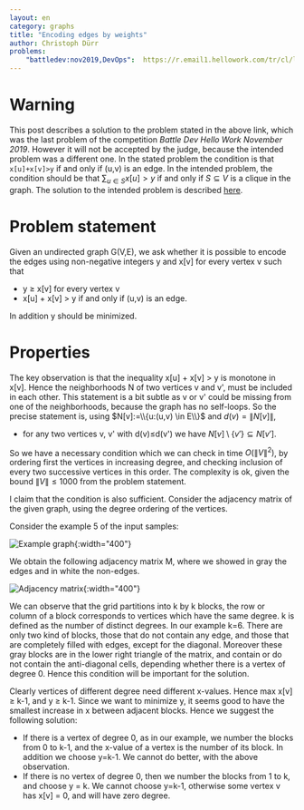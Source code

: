 ```yaml
---
layout: en
category: graphs
title: "Encoding edges by weights"
author: Christoph Dürr
problems:
    "battledev:nov2019,DevOps":  https://r.email1.hellowork.com/tr/cl/ltXrRbtTi9k-rr4pmNMgd-gwMfqWwikSutVdUS3j0H75avh-cv38HxRPVPsz2GNmmDF3m8J2A7oGQXx-GO5VapKBz66KeJXCJenx8ByhAYbMgHzufaipyjTDHit-p8Y1VPDgFAUBfQC1VGDLCrXBNnWCRBdWtgC_q4im7XXFNzsJfi24CN9e11cNs2_IfaTua5ItxhkYATp-EhLXeX6Rmw
---
```


# Warning

This post describes a solution to the problem stated in the above link, which was the last problem of the competition *Battle Dev Hello Work November 2019*. However it will not be accepted by the judge, because the intended problem was a different one.  In the stated problem the condition is that `x[u]+x[v]>y` if and only if (u,v) is an edge. In the intended problem, the condition should be that $\sum_{u\in S} x[u] > y$ if and only if $S\subseteq V$ is a clique in the graph. The solution to the intended problem is described [here](http://citeseerx.ist.psu.edu/viewdoc/download?doi=10.1.1.228.76&rep=rep1&type=pdf).

# Problem statement

Given an undirected graph G(V,E), we ask whether it is possible to encode the edges using non-negative integers y and x[v] for every vertex v such that

- y ≥ x[v] for every vertex v
- x[u] + x[v] > y if and only if (u,v) is an edge.

In addition y should be minimized.

# Properties

The key observation is that the inequality x[u] + x[v] > y is monotone in x[v]. Hence the neighborhoods N of two vertices v and v', must be included in each other. This statement is a bit subtle as v or v' could be missing from one of the neighborhoods, because the graph has no self-loops. So the precise statement is, using $N[v]:=\\{u:(u,v) \in E\\}$ and $d(v)=\|N[v]\|$,

- for any two vertices v, v' with d(v)≤d(v') we have $N[v]\setminus\{v'\} \subseteq N[v']$.

So we have a necessary condition which we can check in time $O(\|V\|^2)$, by ordering first the vertices in increasing degree, and checking inclusion of every two successive vertices in this order. The complexity is ok, given the bound $\|V\|\leq 1000$ from the problem statement.

I claim that the condition is also sufficient. Consider the adjacency matrix of the given graph, using the degree ordering of the vertices. 

Consider the example 5 of the input samples: 

![Example graph]({{site.images}}battledev2019_devops.svg){:width="400"}

We obtain the following adjacency matrix M, where we showed in gray the edges and in white the non-edges. 

![Adjacency matrix]({{site.images}}battledev2019_devops_matrix.svg){:width="400"}

We can observe that the grid partitions into k by k blocks, the row or column of a block corresponds to vertices which have the same degree. k is defined as the number of distinct degrees. In our example k=6. There are only two kind of blocks, those that do not contain any edge, and those that are completely filled with edges, except for the diagonal.  Moreover these gray blocks are in the lower right triangle of the matrix, and contain or do not contain the anti-diagonal cells, depending whether there is a vertex of degree 0. Hence this condition will be important for the solution.

Clearly vertices of different degree need different x-values. Hence max x[v] ≥ k-1, and y ≥ k-1. Since we want to minimize y, it seems good to have the smallest increase in x between adjacent blocks. Hence we suggest the following solution:

- If there is a vertex of degree 0, as in our example, we number the blocks from 0 to k-1, and the x-value of a vertex is the number of its block. In addition we choose y=k-1. We cannot do better, with the above observation.
- If there is no vertex of degree 0, then we number the blocks from 1 to k, and choose y = k. We cannot choose y=k-1, otherwise some vertex v has x[v] = 0, and will have zero degree.


